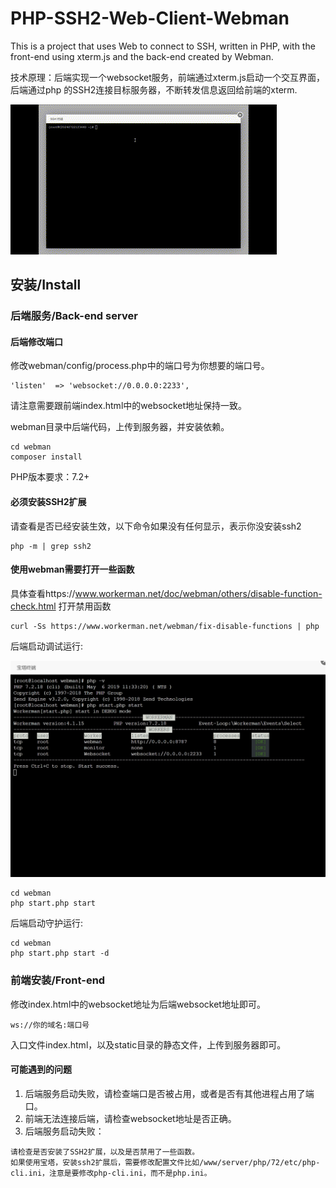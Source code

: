 # PHP-SSH2-Web-Client-Webman
This is a project that uses Web to connect to SSH, written in PHP, with the front-end using xterm.js and the back-end created by Webman.

技术原理：后端实现一个websocket服务，前端通过xterm.js启动一个交互界面，后端通过php 的SSH2连接目标服务器，不断转发信息返回给前端的xterm.

![](https://raw.githubusercontent.com/vrcms/PHP-SSH2-Web-Client-Webman/master/screen_v1.gif)

## 安装/Install
### 后端服务/Back-end server
#### 后端修改端口
修改webman/config/process.php中的端口号为你想要的端口号。
```
'listen'  => 'websocket://0.0.0.0:2233',
```
请注意需要跟前端index.html中的websocket地址保持一致。

webman目录中后端代码，上传到服务器，并安装依赖。

```
cd webman
composer install
```


PHP版本要求：7.2+


#### 必须安装SSH2扩展
请查看是否已经安装生效，以下命令如果没有任何显示，表示你没安装ssh2
```
php -m | grep ssh2
```

#### 使用webman需要打开一些函数
具体查看https://www.workerman.net/doc/webman/others/disable-function-check.html
打开禁用函数
```
curl -Ss https://www.workerman.net/webman/fix-disable-functions | php
```


后端启动调试运行:

![](https://raw.githubusercontent.com/vrcms/PHP-SSH2-Web-Client-Webman/master/sceen_snap01.png)

```
cd webman
php start.php start
```

后端启动守护运行:
```
cd webman
php start.php start -d
```


### 前端安装/Front-end
修改index.html中的websocket地址为后端websocket地址即可。

```
ws://你的域名:端口号
```
入口文件index.html，以及static目录的静态文件，上传到服务器即可。


#### 可能遇到的问题
1. 后端服务启动失败，请检查端口是否被占用，或者是否有其他进程占用了端口。
2. 前端无法连接后端，请检查websocket地址是否正确。
3. 后端服务启动失败：
```
请检查是否安装了SSH2扩展，以及是否禁用了一些函数。
如果使用宝塔，安装ssh2扩展后，需要修改配置文件比如/www/server/php/72/etc/php-cli.ini，注意是要修改php-cli.ini，而不是php.ini。
```

